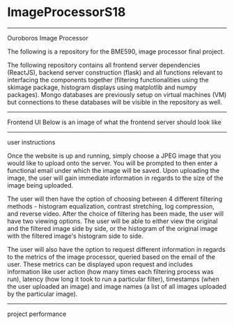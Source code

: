 # ImageProcessorS18

__________

Ouroboros Image Processor

The following is a repository for the BME590, image processor final project.

The following repository contains all frontend server dependencies (ReactJS), backend server construction (flask) and all functions relevant to interfacing the components together (filtering functionalities using the skimage package, histogram displays using matplotlib and numpy packages). Mongo databases are previously setup on virtual machines (VM) but connections to these databases will be visible in the repository as well.

__________

Frontend UI
Below is an image of what the frontend server should look like

__________

user instructions

Once the website is up and running, simply choose a JPEG image that you would like to upload onto the server. You will be prompted to then enter a functional email under which the image will be saved. Upon uploading the image, the user will gain immediate information in regards to the size of the image being uploaded.

The user will then have the option of choosing between 4 different filtering methods - histogram equalization, contrast stretching, log compression, and reverse video. After the choice of filtering has been made, the user will have two viewing options. The user will be able to either view the original and the filtered image side by side, or the histogram of the original image with the filtered image's histogram side to side.

The user will also have the option to request different information in regards to the metrics of the image processor, queried based on the email of the user. These metrics can be displayed upon request and includes information like user action (how many times each filtering process was run), latency (how long it took to run a particular filter), timestamps (when the user uploaded an image) and image names (a list of all images uploaded by the particular image).

________

project performance



